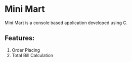 # Mini Mart
Mini Mart is a console based application developed using C.

## Features:
1. Order Placing
2. Total Bill Calculation
